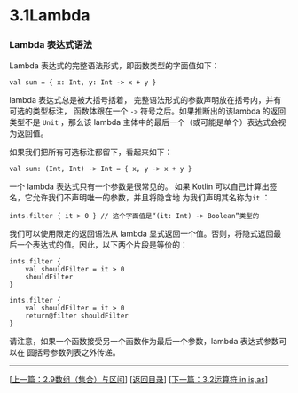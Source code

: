 # 3.1Lambda

### Lambda  表达式语法

Lambda 表达式的完整语法形式，即函数类型的字面值如下：

	val sum = { x: Int, y: Int -> x + y }

lambda 表达式总是被⼤括号括着， 完整语法形式的参数声明放在括号内，并有可选的类型标注， 函数体跟在一个 `->` 符号之后。如果推断出的该lambda 的返回类型不是 `Unit` ，那么该 lambda 主体中的最后一个（或可能是单个）表达式会视为返回值。

如果我们把所有可选标注都留下，看起来如下：

	val sum: (Int, Int) -> Int = { x, y -> x + y }

一个 lambda 表达式只有一个参数是很常见的。 如果 Kotlin 可以自己计算出签名，它允许我们不声明唯一的参数，并且将隐含地 为我们声明其名称为`it` ：

	ints.filter { it > 0 } // 这个字面值是“(it: Int) -> Boolean”类型的

我们可以使⽤限定的返回语法从 lambda 显式返回一个值。否则，将隐式返回最后⼀个表达式的值。因此，以下两个片段是等价的：

	ints.filter {
		val shouldFilter = it > 0
		shouldFilter
	}
	
	ints.filter {
		val shouldFilter = it > 0
		return@filter shouldFilter
	}

请注意，如果一个函数接受另一个函数作为最后一个参数，lambda 表达式参数可以在 圆括号参数列表之外传递。


---
[[上一篇：2.9数组（集合）与区间](https://sogrey.github.io/Kotlin-Notes/notes/2%E5%9F%BA%E6%9C%AC%E8%AF%AD%E6%B3%95/2.9%E6%95%B0%E7%BB%84%E4%B8%8E%E5%8C%BA%E9%97%B4)] [[返回目录](https://sogrey.github.io/Kotlin-Notes/)] [[下一篇：3.2运算符 in,is,as](https://sogrey.github.io/Kotlin-Notes/notes/3%E7%A8%8B%E5%BA%8F%E7%BB%93%E6%9E%84/3.2%E8%BF%90%E7%AE%97%E7%AC%A6%20in,is,as)]